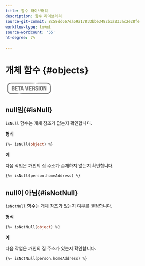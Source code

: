 ```yaml
---
title: 함수 라이브러리
description: 함수 라이브러리
source-git-commit: 8c58dd667ea59a17833bbe3482b1a233ac2e28fe
workflow-type: tm+mt
source-wordcount: '55'
ht-degree: 7%

---
```


# 개체 함수 {#objects}

![](../../assets/do-not-localize/badge.png)

## null임{#isNull}

`isNull` 함수는 개체 참조가 없는지 확인합니다.

**형식**

```sql
{%= isNull(object) %}
```

**예**

다음 작업은 개인의 집 주소가 존재하지 않는지 확인합니다.

```sql
{%= isNull(person.homeAddress) %}
```

## null이 아님{#isNotNull}

`isNotNull` 함수는 개체 참조가 있는지 여부를 결정합니다.

**형식**

```sql
{%= isNotNull(object) %}
```

**예**

다음 작업은 개인의 집 주소가 있는지 확인합니다.

```sql
{%= isNotNull(person.homeAddress) %}
```
